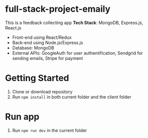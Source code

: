 # full-stack-project-emaily
This is a feedback collecting app
**Tech Stack**: MongoDB, Express.js, React.js
 - Front-end using React/Redux
 - Back-end using Node.js/Express.js
 - Database: MongoDB
 - External APIs: GoogleAuth for user authentification, Sendgrid for sending emails, Stripe
 for payment

# Getting Started

1. Clone or download repository
2. Run `npm install` in both current folder and the client folder

# Run app

1. Run `npm run dev` in the current folder

